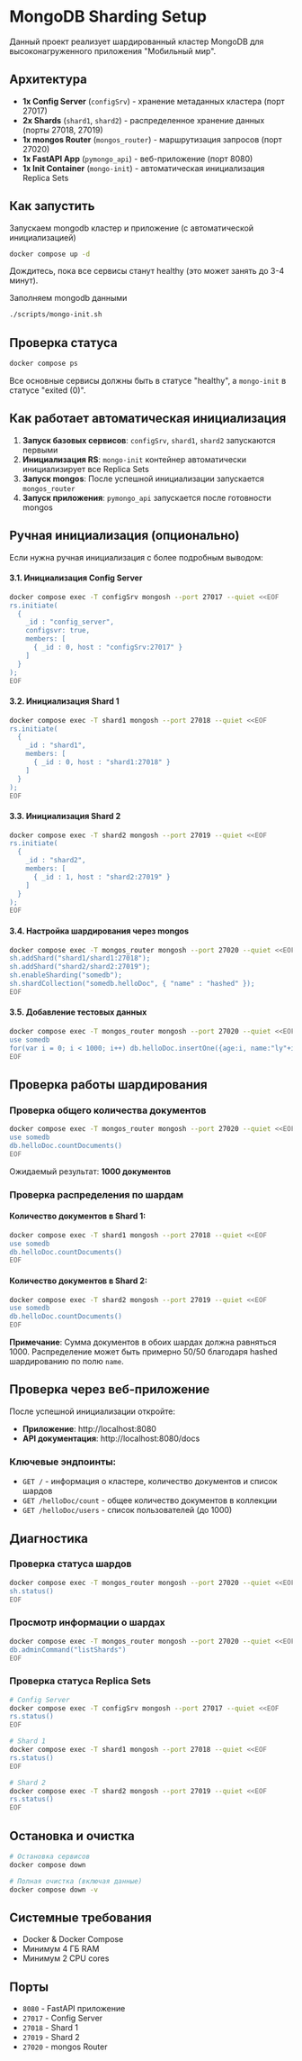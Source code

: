 # MongoDB Sharding Setup

Данный проект реализует шардированный кластер MongoDB для высоконагруженного приложения "Мобильный мир".

## Архитектура

- **1x Config Server** (`configSrv`) - хранение метаданных кластера (порт 27017)
- **2x Shards** (`shard1`, `shard2`) - распределенное хранение данных (порты 27018, 27019)
- **1x mongos Router** (`mongos_router`) - маршрутизация запросов (порт 27020)
- **1x FastAPI App** (`pymongo_api`) - веб-приложение (порт 8080)
- **1x Init Container** (`mongo-init`) - автоматическая инициализация Replica Sets

## Как запустить

Запускаем mongodb кластер и приложение (с автоматической инициализацией)

```bash
docker compose up -d
```

Дождитесь, пока все сервисы станут healthy (это может занять до 3-4 минут).

Заполняем mongodb данными

```bash
./scripts/mongo-init.sh
```

## Проверка статуса

```bash
docker compose ps
```

Все основные сервисы должны быть в статусе "healthy", а `mongo-init` в статусе "exited (0)".

## Как работает автоматическая инициализация

1. **Запуск базовых сервисов**: `configSrv`, `shard1`, `shard2` запускаются первыми
2. **Инициализация RS**: `mongo-init` контейнер автоматически инициализирует все Replica Sets
3. **Запуск mongos**: После успешной инициализации запускается `mongos_router`
4. **Запуск приложения**: `pymongo_api` запускается после готовности mongos

## Ручная инициализация (опционально)

Если нужна ручная инициализация с более подробным выводом:

#### 3.1. Инициализация Config Server

```bash
docker compose exec -T configSrv mongosh --port 27017 --quiet <<EOF
rs.initiate(
  {
    _id : "config_server",
    configsvr: true,
    members: [
      { _id : 0, host : "configSrv:27017" }
    ]
  }
);
EOF
```

#### 3.2. Инициализация Shard 1

```bash
docker compose exec -T shard1 mongosh --port 27018 --quiet <<EOF
rs.initiate(
  {
    _id : "shard1",
    members: [
      { _id : 0, host : "shard1:27018" }
    ]
  }
);
EOF
```

#### 3.3. Инициализация Shard 2

```bash
docker compose exec -T shard2 mongosh --port 27019 --quiet <<EOF
rs.initiate(
  {
    _id : "shard2",
    members: [
      { _id : 1, host : "shard2:27019" }
    ]
  }
);
EOF
```

#### 3.4. Настройка шардирования через mongos

```bash
docker compose exec -T mongos_router mongosh --port 27020 --quiet <<EOF
sh.addShard("shard1/shard1:27018");
sh.addShard("shard2/shard2:27019");
sh.enableSharding("somedb");
sh.shardCollection("somedb.helloDoc", { "name" : "hashed" });
EOF
```

#### 3.5. Добавление тестовых данных

```bash
docker compose exec -T mongos_router mongosh --port 27020 --quiet <<EOF
use somedb
for(var i = 0; i < 1000; i++) db.helloDoc.insertOne({age:i, name:"ly"+i})
EOF
```

## Проверка работы шардирования

### Проверка общего количества документов

```bash
docker compose exec -T mongos_router mongosh --port 27020 --quiet <<EOF
use somedb
db.helloDoc.countDocuments()
EOF
```

Ожидаемый результат: **1000 документов**

### Проверка распределения по шардам

#### Количество документов в Shard 1:

```bash
docker compose exec -T shard1 mongosh --port 27018 --quiet <<EOF
use somedb
db.helloDoc.countDocuments()
EOF
```

#### Количество документов в Shard 2:

```bash
docker compose exec -T shard2 mongosh --port 27019 --quiet <<EOF
use somedb
db.helloDoc.countDocuments()
EOF
```

**Примечание**: Сумма документов в обоих шардах должна равняться 1000. Распределение может быть примерно 50/50 благодаря hashed шардированию по полю `name`.

## Проверка через веб-приложение

После успешной инициализации откройте:

- **Приложение**: http://localhost:8080
- **API документация**: http://localhost:8080/docs

### Ключевые эндпоинты:

- `GET /` - информация о кластере, количество документов и список шардов
- `GET /helloDoc/count` - общее количество документов в коллекции
- `GET /helloDoc/users` - список пользователей (до 1000)

## Диагностика

### Проверка статуса шардов

```bash
docker compose exec -T mongos_router mongosh --port 27020 --quiet <<EOF
sh.status()
EOF
```

### Просмотр информации о шардах

```bash
docker compose exec -T mongos_router mongosh --port 27020 --quiet <<EOF
db.adminCommand("listShards")
EOF
```

### Проверка статуса Replica Sets

```bash
# Config Server
docker compose exec -T configSrv mongosh --port 27017 --quiet <<EOF
rs.status()
EOF

# Shard 1
docker compose exec -T shard1 mongosh --port 27018 --quiet <<EOF
rs.status()
EOF

# Shard 2
docker compose exec -T shard2 mongosh --port 27019 --quiet <<EOF
rs.status()
EOF
```

## Остановка и очистка

```bash
# Остановка сервисов
docker compose down

# Полная очистка (включая данные)
docker compose down -v
```

## Системные требования

- Docker & Docker Compose
- Минимум 4 ГБ RAM
- Минимум 2 CPU cores

## Порты

- `8080` - FastAPI приложение
- `27017` - Config Server
- `27018` - Shard 1
- `27019` - Shard 2
- `27020` - mongos Router